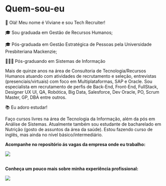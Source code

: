 # Quem-sou-eu
👋 Olá! 
Meu nome é Viviane e sou Tech Recruiter!

🎓 Sou graduada em Gestão de Recursos Humanos;

🎓 Pós-graduada em Gestão Estratégica de Pessoas pela Universidade Presbiteriana Mackenzie;

👩🏽‍🎓 Pós-graduando em Sistemas de Informação

Mais de quinze anos na área de Consultoria de Tecnologia/Recursos Humanos atuando com atividades de recrutamento e seleção, entrevistas (presenciais/virtuais) com foco em Multiplataformas, SAP e Oracle.
Sou especialista em recrutamento de perfis de Back-End, Front-End, FullStack, Designer UX UI, QA, Robótica, Big Data, Salesforce, Dev Oracle, PO, Scrum Master, GP, DBA entre outros.

📚 Eu adoro estudar!

Faço cursos livres na área de Tecnologia da Informação, além da pós em Análise de Sistemas.
Atualmente também sou estudante de bacharelado em Nutrição (gosto de assuntos da área da saúde).
Estou fazendo curso de inglês, mas ainda no nível básico/intermediário. 

**Acompanhe no repositório ás vagas da empresa onde eu trabalho:**
<div> 
 <a href="https://github.com/ITeam-oportunidades/VAGAS" target="_blank"><img src="https://img.shields.io/badge/GitHub-100000?style=for-the-badge&logo=github&logoColor=white"></a>
</div>
<br>

**Conheça um pouco mais sobre minha experiência profissional:**
<div> 
 <a href="https://www.linkedin.com/in/vivianep/" target="_blank"><img src="https://img.shields.io/badge/LinkedIn-0077B5?style=for-the-badge&logo=linkedin&logoColor=white"></a>
</div>



